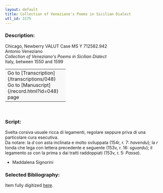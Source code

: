 ```yaml
---
layout: default
title: Collection of Veneziano's Poems in Sicilian Dialect
utl_id: 3175
---
```


### Description:

Chicago, Newberry VALUT Case MS Y 712582.942<br>
Antonio Veneziano<br>
_Collection of Veneziano's Poems in Sicilian Dialect_<br>
Italy, between 1550 and 1599

<table border="0.5" cellpadding="1" cellspacing="1" style="width: 200px; background-color:#F8F8F8;"><tbody><tr><td>Go to [Transcription](/transcriptions/048)<br>
Go to [Manuscript](/record.html?id=048) page</td></tr></tbody></table> 

### Script:

Svelta corsiva usuale ricca di legamenti, regolare seppure priva di una particolare cura esecutiva.<br>
Da notare: la _d_ con asta inclinata e molto sviluppata (154r, r. 7: _havendu_); la _r_ tonda che lega con lettera precedente e seguente (153v, r. 16: _sguardu_); il legamento _ss_ con la prima _s_ dai tratti raddoppiati (153v, r. 5: _Passa_).<br>
- Maddalena Signorini

### Selected Bibliography:

Item fully digitized [here](http://digcoll.newberry.org/#/item/ia-case_ms_y_712582_942).


